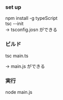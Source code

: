### set up

npm install -g typeScript  
tsc --init  
-> tsconfig.josn ができる

### ビルド

tsc main.ts

-> main.js ができる

### 実行

node main.js
